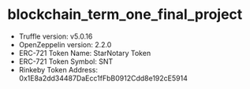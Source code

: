 # blockchain_term_one_final_project

- Truffle version: v5.0.16
- OpenZeppelin version: 2.2.0
- ERC-721 Token Name: StarNotary Token
- ERC-721 Token Symbol: SNT
- Rinkeby Token Address: 0x1E8a2dd34487DaEcc1fFbB0912Cdd8e192cE5914
